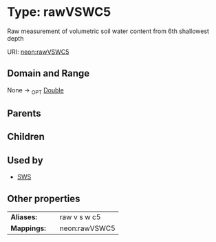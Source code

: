 
# Type: rawVSWC5


Raw measurement of volumetric soil water content from 6th shallowest depth

URI: [neon:rawVSWC5](https://data.neonscience.org/rawVSWC5)


## Domain and Range

None ->  <sub>OPT</sub> [Double](types/Double.md)

## Parents


## Children


## Used by

 * [SWS](SWS.md)

## Other properties

|  |  |  |
| --- | --- | --- |
| **Aliases:** | | raw v s w c5 |
| **Mappings:** | | neon:rawVSWC5 |

